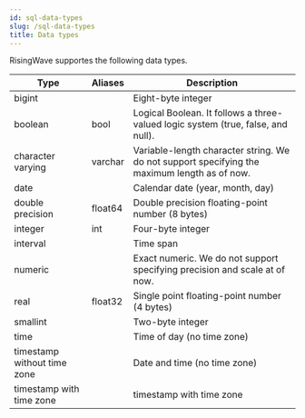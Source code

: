 ```yaml
---
id: sql-data-types
slug: /sql-data-types
title: Data types
---
```




RisingWave supportes the following data types.

|Type|Aliases|Description|
|---|---|-------|
|bigint| |Eight-byte integer|
|boolean|bool|Logical Boolean. It follows a three-valued logic system (true, false, and null).|
|character varying|varchar|Variable-length character string. We do not support specifying the maximum length as of now.|
|date| |Calendar date (year, month, day)|
|double precision|float64|Double precision floating-point number (8 bytes)|
|integer|int|Four-byte integer|
|interval| |Time span|
|numeric| |Exact numeric. We do not support specifying precision and scale at of now.|
|real|float32|Single point floating-point number (4 bytes)|
|smallint| |Two-byte integer|
|time| |Time of day (no time zone)|
|timestamp without time zone| |Date and time (no time zone)|
|timestamp with time zone | |timestamp with time zone|


